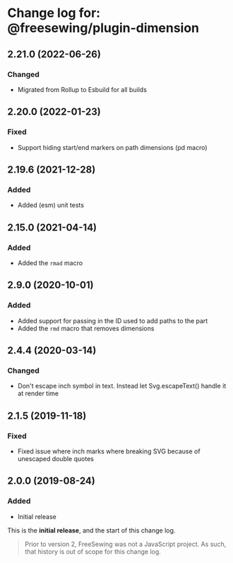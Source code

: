 # Change log for: @freesewing/plugin-dimension


## 2.21.0 (2022-06-26)

### Changed

 - Migrated from Rollup to Esbuild for all builds

## 2.20.0 (2022-01-23)

### Fixed

 - Support hiding start/end markers on path dimensions (pd macro)

## 2.19.6 (2021-12-28)

### Added

 - Added (esm) unit tests

## 2.15.0 (2021-04-14)

### Added

 - Added the `rmad` macro

## 2.9.0 (2020-10-01)

### Added

 - Added support for passing in the ID used to add paths to the part
 - Added the `rmd` macro that removes dimensions

## 2.4.4 (2020-03-14)

### Changed

 - Don't escape inch symbol in text. Instead let Svg.escapeText() handle it at render time

## 2.1.5 (2019-11-18)

### Fixed

 - Fixed issue where inch marks where breaking SVG because of unescaped double quotes

## 2.0.0 (2019-08-24)

### Added

 - Initial release


This is the **initial release**, and the start of this change log.

> Prior to version 2, FreeSewing was not a JavaScript project.
> As such, that history is out of scope for this change log.

